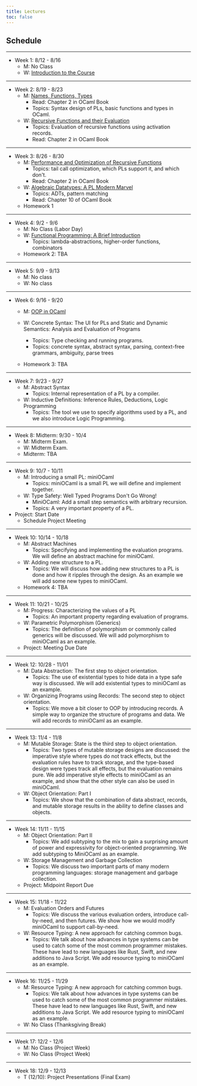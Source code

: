 ```yaml
---
title: Lectures
toc: false
---
```


## Schedule

---

- Week 1: 8/12 - 8/16
  - M: No Class
  - W: [Introduction to the Course](includes/lecture-notes/slides/1-introduction-to-the-course.pdf)

---

- Week 2: 8/19 - 8/23
  - M: [Names, Functions, Types](includes/lecture-notes/slides/2-names-functions-and-types.pdf)
    - Read: Chapter 2 in OCaml Book
    - Topics: Syntax design of PLs, basic functions and types in OCaml.
  - W: [Recursive Functions and their Evaluation](includes/lecture-notes/slides/3-recursive-functions-act-records.pdf)
    - Topics: Evaluation of recursive functions using activation records.
    - Read: Chapter 2 in OCaml Book
    
---

- Week 3: 8/26 - 8/30
  - M: [Performance and Optimization of Recursive
    Functions](includes/lecture-notes/slides/performance-recursive-functions.pdf) 
    - Topics: tail call optimization, which PLs support it, and which don't.
    - Read: Chapter 2 in OCaml Book
  - W: [Algebraic Datatypes: A PL Modern Marvel](includes/lecture-notes/slides/5-ADTs.pdf)
    - Topics: ADTs, pattern matching
    - Read: Chapter 10 of OCaml Book
  - Homework 1  
  
---

- Week 4: 9/2 - 9/6
  - M: No Class (Labor Day)
  - W: [Functional Programming: A Brief Introduction](includes/lecture-notes/slides/7-FP.pdf)
    - Topics: lambda-abstractions, higher-order functions, combinators
  - Homework 2: TBA

---

- Week 5: 9/9 - 9/13
  - M: No class 
  - W: No class

---

- Week 6: 9/16 - 9/20
  - M: [OOP in OCaml](includes/lecture-notes/slides/7-OOP.pdf)
    
  - W: Concrete Syntax: The UI for PLs and Static and Dynamic Semantics: Analysis and Evaluation of Programs
    - Topics: Type checking and running programs.  
    - Topics: concrete syntax, abstract syntax, parsing, context-free grammars, ambiguity, parse trees
  - Homework 3: TBA

---

- Week 7: 9/23 - 9/27
  - M: Abstract Syntax
    - Topics: Internal representation of a PL by a compiler.  
  - W: Inductive Definitions: Inference Rules, Deductions, Logic Programming
    - Topics: The tool we use to specify algorithms used by a PL, and we also introduce Logic Programming.        
    
---

- Week 8: Midterm: 9/30 - 10/4
  - M: Midterm Exam.
  - W: Midterm Exam.
  - Midterm: TBA
  
---

- Week 9: 10/7 - 10/11
  - M: Introducing a small PL: miniOCaml
    - Topics: miniOCaml is a small PL we will define and implement together.  
  - W: Type Safety: Well Typed Programs Don't Go Wrong!
    - MiniOCaml: Add a small step semantics with arbitrary recursion.
    - Topics: A very important property of a PL.    
- Project: Start Date
    - Schedule Project Meeting

---

- Week 10: 10/14 - 10/18
  - M: Abstract Machines
    - Topics: Specifying and implementing the evaluation programs.  We will define an abstract machine for miniOCaml.    
  - W: Adding new structure to a PL.
    - Topics: We will discuss how adding new structures to a PL is
      done and how it ripples through the design.  As an example we
      will add some new types to miniOCaml.
  - Homework 4: TBA

---

- Week 11: 10/21 - 10/25
  - M: Progress: Characterizing the values of a PL
    - Topics: An important property regarding evaluation of programs.
  - W: Parametric Polymorphism (Generics)
    - Topics: The definition of polymorphism or commonly called
      generics will be discussed. We will add polymorphism to
      miniOCaml as an example. 
  - Project: Meeting Due Date

---

- Week 12: 10/28 - 11/01
  - M: Data Abstraction: The first step to object orientation.
    - Topics: The use of existential types to hide data in a type safe
      way is discussed.  We will add existential types to miniOCaml as
      an example.  
  - W: Organizing Programs using Records: The second step to object orientation.
    - Topics: We move a bit closer to OOP by introducing records.  A
      simple way to organize the structure of programs and data.  We
      will add records to miniOCaml as an example.       
    
---

- Week 13: 11/4 - 11/8
  - M: Mutable Storage: State is the third step to object orientation.
    - Topics: Two types of mutable storage designs are discussed: the
      imperative style where types do not track effects, but the
      evaluation rules have to track storage, and the type-based
      design were types track all effects, but the evaluation remains
      pure.  We add imperative style effects to miniOCaml as an
      example, and show that the other style can also be used in
      miniOCaml.  
  - W: Object Orientation: Part I
    - Topics: We show that the combination of data abstract, records,
      and mutable storage results in the ability to define classes and
      objects.            

---

- Week 14: 11/11 - 11/15
  - M: Object Orientation: Part II
    - Topics: We add subtyping to the mix to gain a surprising amount
      of power and expressivity for object-oriented programming.  We
      add subtyping to MiniOCaml as an example.  
  - W: Storage Management and Garbage Collection
    - Topics: We discuss two important parts of many modern
      programming languages: storage management and garbage collection.
  - Project: Midpoint Report Due
  
---

- Week 15: 11/18 - 11/22
  - M: Evaluation Orders and Futures
    - Topics: We discuss the various evaluation orders, introduce
      call-by-need, and then futures.  We show how we would modify
miniOCaml to support call-by-need.
  - W: Resource Typing: A new approach for catching common bugs.
    - Topics: We talk about how advances in type systems can be used
      to catch some of the most common programmer mistakes. These have
      lead to new languages like Rust, Swift, and new additions to
      Java Script. We add resource typing to miniOCaml as an example. 

---

- Week 16: 11/25 - 11/29
  - M: Resource Typing: A new approach for catching common bugs.
    - Topics: We talk about how advances in type systems can be used
      to catch some of the most common programmer mistakes. These have
      lead to new languages like Rust, Swift, and new additions to
      Java Script. We add resource typing to miniOCaml as an example. 
  - W: No Class (Thanksgiving Break)
    
---

- Week 17: 12/2 - 12/6
  - M: No Class (Project Week)
  - W: No Class (Project Week)
  
---

- Week 18: 12/9 - 12/13
  - T (12/10): Project Presentations (Final Exam)

